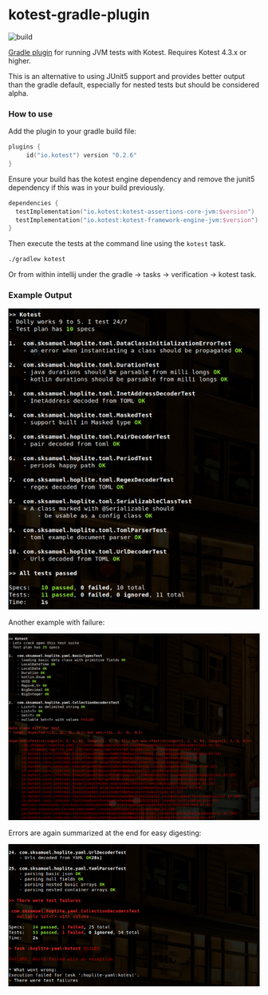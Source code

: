 # kotest-gradle-plugin

![build](https://github.com/kotest/kotest-gradle-plugin/workflows/build/badge.svg)

[Gradle plugin](https://plugins.gradle.org/plugin/io.kotest) for running JVM tests with Kotest. Requires Kotest 4.3.x or higher.

This is an alternative to using JUnit5 support and provides better output than the gradle default, especially for nested tests but should be considered alpha.


### How to use

Add the plugin to your gradle build file:

```kotlin
plugins {
     id("io.kotest") version "0.2.6"
}
```

Ensure your build has the kotest engine dependency and remove the junit5 dependency if this was in your build previously.

```kotlin
dependencies {
  testImplementation("io.kotest:kotest-assertions-core-jvm:$version")
  testImplementation("io.kotest:kotest-framework-engine-jvm:$version")
}
```

Then execute the tests at the command line using the `kotest` task.

```bash
./gradlew kotest
```

Or from within intellij under the gradle -> tasks -> verification -> kotest task.


### Example Output

![output image](docs/output1.png)

Another example with failure:

![output image with failure](docs/output2.png)

Errors are again summarized at the end for easy digesting:

![output image with failure](docs/output3.png)
